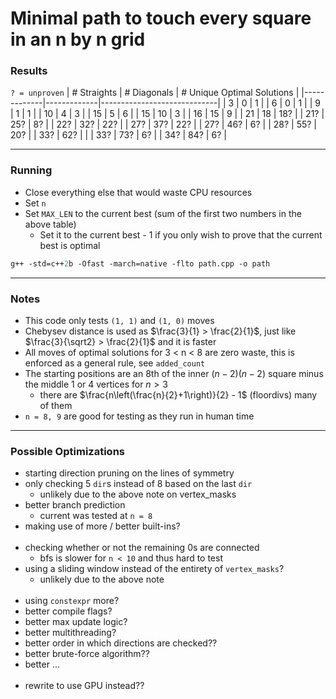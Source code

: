 # Minimal path to touch every square in an n by n grid

### Results
`? = unproven`
| # Straights | # Diagonals | # Unique Optimal Solutions |
|-------------|-------------|-----------------------------|
| 3           | 0           | 1                           |
| 6           | 0           | 1                           |
| 9           | 1           | 1                           |
| 10          | 4           | 3                           |
| 15          | 5           | 6                           |
| 15          | 10          | 3                           |
| 16          | 15          | 9                           |
| 21          | 18          | 18?                         |
| 21?         | 25?         | 8?                          |
| 22?         | 32?         | 22?                         |
| 27?         | 37?         | 22?                         |
| 27?         | 46?         | 6?                          |
| 28?         | 55?         | 20?                         |
| 33?         | 62?         |                             |
| 33?         | 73?         | 6?                          |
| 34?         | 84?         | 6?                          |

---

### Running
- Close everything else that would waste CPU resources
- Set `n`
- Set `MAX_LEN` to the current best (sum of the first two numbers in the above table)
  - Set it to the current best - 1 if you only wish to prove that the current best is optimal
```ps
g++ -std=c++2b -Ofast -march=native -flto path.cpp -o path
```

---

### Notes

- This code only tests `(1, 1)` and `(1, 0)` moves
- Chebysev distance is used as $\frac{3}{1} > \frac{2}{1}$, just like $\frac{3}{\sqrt2} > \frac{2}{1}$ and it is faster
- All moves of optimal solutions for 3 < n < 8 are zero waste, this is enforced as a general rule, see `added_count`
- The starting positions are an 8th of the inner $(n - 2)(n - 2)$ square minus the middle 1 or 4 vertices for $n > 3$
  - there are $\frac{n\left(\frac{n}{2}+1\right)}{2} - 1$ (floordivs) many of them
- `n = 8, 9` are good for testing as they run in human time

---

### Possible Optimizations

- starting direction pruning on the lines of symmetry
- only checking 5 `dir`s instead of 8 based on the last `dir`
  - unlikely due to the above note on vertex_masks
- better branch prediction
  - current was tested at `n = 8`
- making use of more / better built-ins?
  <br><br>
- checking whether or not the remaining 0s are connected
  - bfs is slower for `n < 10` and thus hard to test
- using a sliding window instead of the entirety of `vertex_masks`?
  - unlikely due to the above note
  <br><br>
- using `constexpr` more?
- better compile flags?
- better max update logic?
- better multithreading?
- better order in which directions are checked??
- better brute-force algorithm??
- better ...
  <br><br>
- rewrite to use GPU instead??
